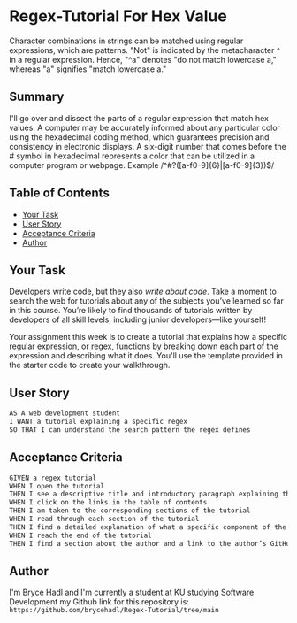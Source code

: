# Regex-Tutorial For Hex Value

Character combinations in strings can be matched using regular expressions, which are patterns. "Not" is indicated by the metacharacter ^ in a regular expression. Hence, "^a" denotes "do not match lowercase a," whereas "a" signifies "match lowercase a."

## Summary

I'll go over and dissect the parts of a regular expression that match hex values. A computer may be accurately informed about any particular color using the hexadecimal coding method, which guarantees precision and consistency in electronic displays. A six-digit number that comes before the # symbol in hexadecimal represents a color that can be utilized in a computer program or webpage.    Example /^#?([a-f0-9]{6}|[a-f0-9]{3})$/

## Table of Contents

- [Your Task](#your-task)
- [User Story](#user-story)
- [Acceptance Criteria](#acceptance-criteria)
- [Author](#author)

## Your Task

Developers write code, but they also *write about code*. Take a moment to search the web for tutorials about any of the subjects you’ve learned so far in this course. You’re likely to find thousands of tutorials written by developers of all skill levels, including junior developers&mdash;like yourself!

Your assignment this week is to create a tutorial that explains how a specific regular expression, or regex, functions by breaking down each part of the expression and describing what it does. You'll use the template provided in the starter code to create your walkthrough.

## User Story

```md
AS A web development student
I WANT a tutorial explaining a specific regex
SO THAT I can understand the search pattern the regex defines
```

## Acceptance Criteria

```md
GIVEN a regex tutorial
WHEN I open the tutorial
THEN I see a descriptive title and introductory paragraph explaining the purpose of the tutorial, a summary describing the regex featured in the tutorial, a table of contents linking to different sections that break down each component of the regex and explain what it does, and a section about the author with a link to the author’s GitHub profile
WHEN I click on the links in the table of contents
THEN I am taken to the corresponding sections of the tutorial
WHEN I read through each section of the tutorial
THEN I find a detailed explanation of what a specific component of the regex does
WHEN I reach the end of the tutorial
THEN I find a section about the author and a link to the author’s GitHub profile
```


## Author

I'm Bryce Hadl and I'm currently a student at KU studying Software Development my Github link for this repository is: `https://github.com/brycehadl/Regex-Tutorial/tree/main`

